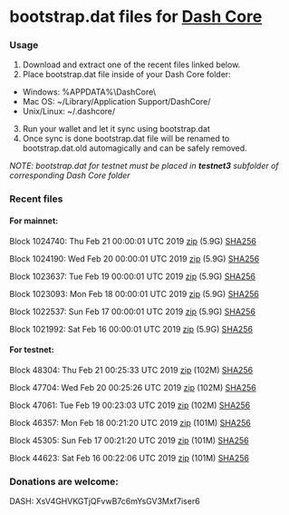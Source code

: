 # bootstrap.dat files for [Dash Core](https://www.dash.org)

### Usage

1. Download and extract one of the recent files linked below.
2. Place bootstrap.dat file inside of your Dash Core folder:
 - Windows: %APPDATA%\DashCore\
 - Mac OS: ~/Library/Application Support/DashCore/
 - Unix/Linux: ~/.dashcore/
3. Run your wallet and let it sync using bootstrap.dat
4. Once sync is done bootstrap.dat file will be renamed to bootstrap.dat.old automagically and can be safely removed.

_NOTE: bootstrap.dat for testnet must be placed in **testnet3** subfolder of corresponding Dash Core folder_

### Recent files

#### For mainnet:

Block 1024740: Thu Feb 21 00:00:01 UTC 2019 [zip](https://dash-bootstrap.ams3.digitaloceanspaces.com/mainnet/2019-02-21/bootstrap.dat.zip) (5.9G) [SHA256](https://dash-bootstrap.ams3.digitaloceanspaces.com/mainnet/2019-02-21/sha256.txt)

Block 1024190: Wed Feb 20 00:00:01 UTC 2019 [zip](https://dash-bootstrap.ams3.digitaloceanspaces.com/mainnet/2019-02-20/bootstrap.dat.zip) (5.9G) [SHA256](https://dash-bootstrap.ams3.digitaloceanspaces.com/mainnet/2019-02-20/sha256.txt)

Block 1023637: Tue Feb 19 00:00:01 UTC 2019 [zip](https://dash-bootstrap.ams3.digitaloceanspaces.com/mainnet/2019-02-19/bootstrap.dat.zip) (5.9G) [SHA256](https://dash-bootstrap.ams3.digitaloceanspaces.com/mainnet/2019-02-19/sha256.txt)

Block 1023093: Mon Feb 18 00:00:01 UTC 2019 [zip](https://dash-bootstrap.ams3.digitaloceanspaces.com/mainnet/2019-02-18/bootstrap.dat.zip) (5.9G) [SHA256](https://dash-bootstrap.ams3.digitaloceanspaces.com/mainnet/2019-02-18/sha256.txt)

Block 1022537: Sun Feb 17 00:00:01 UTC 2019 [zip](https://dash-bootstrap.ams3.digitaloceanspaces.com/mainnet/2019-02-17/bootstrap.dat.zip) (5.9G) [SHA256](https://dash-bootstrap.ams3.digitaloceanspaces.com/mainnet/2019-02-17/sha256.txt)

Block 1021992: Sat Feb 16 00:00:01 UTC 2019 [zip](https://dash-bootstrap.ams3.digitaloceanspaces.com/mainnet/2019-02-16/bootstrap.dat.zip) (5.9G) [SHA256](https://dash-bootstrap.ams3.digitaloceanspaces.com/mainnet/2019-02-16/sha256.txt)


#### For testnet:

Block 48304: Thu Feb 21 00:25:33 UTC 2019 [zip](https://dash-bootstrap.ams3.digitaloceanspaces.com/testnet/2019-02-21/bootstrap.dat.zip) (102M) [SHA256](https://dash-bootstrap.ams3.digitaloceanspaces.com/testnet/2019-02-21/sha256.txt)

Block 47704: Wed Feb 20 00:25:26 UTC 2019 [zip](https://dash-bootstrap.ams3.digitaloceanspaces.com/testnet/2019-02-20/bootstrap.dat.zip) (102M) [SHA256](https://dash-bootstrap.ams3.digitaloceanspaces.com/testnet/2019-02-20/sha256.txt)

Block 47061: Tue Feb 19 00:23:03 UTC 2019 [zip](https://dash-bootstrap.ams3.digitaloceanspaces.com/testnet/2019-02-19/bootstrap.dat.zip) (102M) [SHA256](https://dash-bootstrap.ams3.digitaloceanspaces.com/testnet/2019-02-19/sha256.txt)

Block 46357: Mon Feb 18 00:21:20 UTC 2019 [zip](https://dash-bootstrap.ams3.digitaloceanspaces.com/testnet/2019-02-18/bootstrap.dat.zip) (101M) [SHA256](https://dash-bootstrap.ams3.digitaloceanspaces.com/testnet/2019-02-18/sha256.txt)

Block 45305: Sun Feb 17 00:21:20 UTC 2019 [zip](https://dash-bootstrap.ams3.digitaloceanspaces.com/testnet/2019-02-17/bootstrap.dat.zip) (101M) [SHA256](https://dash-bootstrap.ams3.digitaloceanspaces.com/testnet/2019-02-17/sha256.txt)

Block 44623: Sat Feb 16 00:22:06 UTC 2019 [zip](https://dash-bootstrap.ams3.digitaloceanspaces.com/testnet/2019-02-16/bootstrap.dat.zip) (101M) [SHA256](https://dash-bootstrap.ams3.digitaloceanspaces.com/testnet/2019-02-16/sha256.txt)


### Donations are welcome:

DASH: XsV4GHVKGTjQFvwB7c6mYsGV3Mxf7iser6
